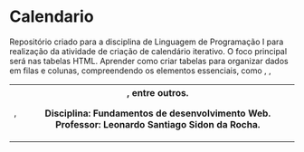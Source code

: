 # Calendario
Repositório criado para a disciplina de Linguagem de Programação I para realização da atividade de criação de calendário iterativo.
O foco principal será nas tabelas HTML. Aprender como criar tabelas para organizar dados em filas e colunas, compreendendo os elementos essenciais, como <table>, <tr>, <td>, <th>, entre outros.

Disciplina: Fundamentos de desenvolvimento Web.
Professor: Leonardo Santiago Sidon da Rocha.
